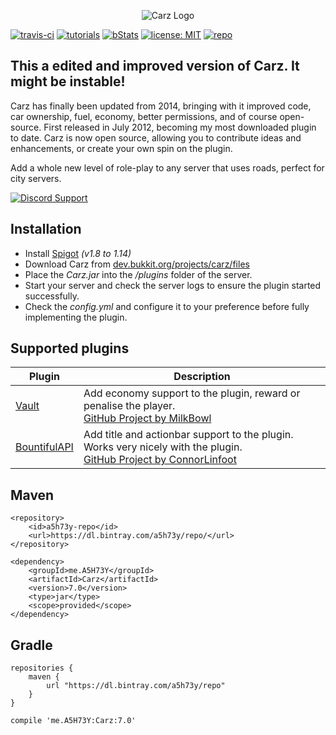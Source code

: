 <p align="center"><img src="http://i.imgur.com/xPrxoVX.jpg" alt="Carz Logo"></p>

[![travis-ci](https://travis-ci.org/A5H73Y/Carz.svg?branch=master)](https://travis-ci.org/A5H73Y/Carz/branches)
[![tutorials](https://img.shields.io/badge/tutorials-github-brightgreen.svg)](https://a5h73y.github.io/Carz/)
[![bStats](https://img.shields.io/badge/statistics-bstats-brightgreen.svg)](https://bstats.org/plugin/bukkit/Carz)
[![license: MIT](https://img.shields.io/badge/license-MIT-lightgrey.svg)](https://tldrlegal.com/license/mit-license)
[![repo](https://api.bintray.com/packages/a5h73y/repo/Carz/images/download.svg)](https://bintray.com/a5h73y/repo/Carz/_latestVersion)

## This a edited and improved version of Carz. It might be instable!

Carz has finally been updated from 2014, bringing with it improved code, car ownership, fuel, economy, better permissions, and of course open-source.
First released in July 2012, becoming my most downloaded plugin to date. Carz is now open source, allowing you to contribute ideas and enhancements, or create your own spin on the plugin.<p />
Add a whole new level of role-play to any server that uses roads, perfect for city servers.<p />

[<img src="https://i.imgur.com/jcFOb37.png" alt="Discord Support">](https://discord.gg/h9d2fSd)<p />

## Installation
* Install [Spigot](https://www.spigotmc.org/threads/buildtools-updates-information.42865/) _(v1.8 to 1.14)_
* Download Carz from [dev.bukkit.org/projects/carz/files](https://dev.bukkit.org/projects/carz/files)
* Place the _Carz.jar_ into the _/plugins_ folder of the server.
* Start your server and check the server logs to ensure the plugin started successfully.
* Check the _config.yml_ and configure it to your preference before fully implementing the plugin.

## Supported plugins
| Plugin        | Description  |
| ------------- | ------------- |
| [Vault](https://dev.bukkit.org/projects/vault) | Add economy support to the plugin, reward or penalise the player. <br>[GitHub Project by MilkBowl](https://github.com/MilkBowl/Vault) |
| [BountifulAPI](https://www.spigotmc.org/resources/bountifulapi-1-8-1-9-1-10.1394/) | Add title and actionbar support to the plugin. Works very nicely with the plugin. <br>[GitHub Project by ConnorLinfoot](https://github.com/ConnorLinfoot/BountifulAPI) |

## Maven
```
<repository>
    <id>a5h73y-repo</id>
    <url>https://dl.bintray.com/a5h73y/repo/</url>
</repository>
```

```
<dependency>
    <groupId>me.A5H73Y</groupId>
    <artifactId>Carz</artifactId>
    <version>7.0</version>
    <type>jar</type>
    <scope>provided</scope>
</dependency>
```

## Gradle
```
repositories { 
    maven { 
        url "https://dl.bintray.com/a5h73y/repo"
    } 
}
```

```
compile 'me.A5H73Y:Carz:7.0'
```
